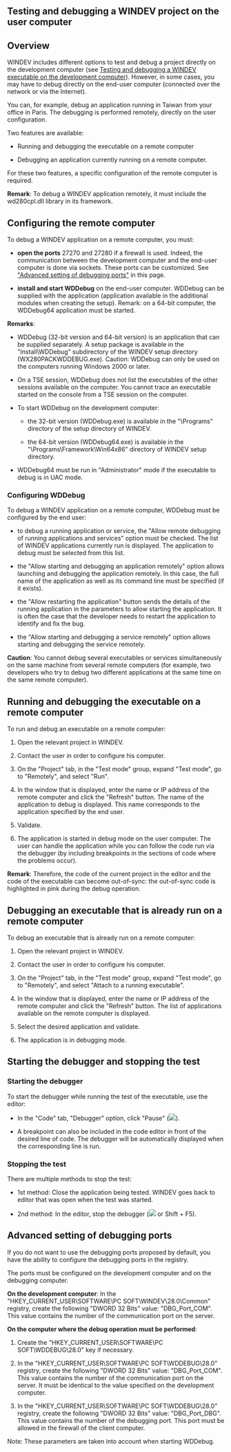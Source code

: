 


## Testing and debugging a WINDEV project on the user computer
			



<a name="NOTE1"></a>
<a name="NOTE1_1"></a>


## Overview
<a name="overview_ELTTEXTE000240"></a>
WINDEV includes different options to test and debug a project directly on the development computer (see [Testing and debugging a WINDEV executable on the development computer](../Editeurs/2019017.md)). However, in some cases, you may have to debug directly on the end-user computer (connected over the network or via the Internet).

You can, for example, debug an application running in Taiwan from your office in Paris. The debugging is performed remotely, directly on the user configuration.

Two features are available:

- Running and debugging the executable on a remote computer

- Debugging an application currently running on a remote computer.




For these two features, a specific configuration of the remote computer is required.

**Remark**: To debug a WINDEV application remotely, it must include the wd280cpl.dll library in its framework.

<a name="NOTE2"></a>
<a name="NOTE2_1"></a>


## Configuring the remote computer
<a name="configuring_the_remote_computer_ELTTEXTE000264"></a>
To debug a WINDEV application on a remote computer, you must:

- **open the ports** 27270 and 27280 if a firewall is used. Indeed, the communication between the development computer and the end-user computer is done via sockets. These ports can be customized. See ["Advanced setting of debugging ports"](#NOTE6_1) in this page.

- **install and start WDDebug** on the end-user computer. WDDebug can be supplied with the application (application available in the additional modules when creating the setup).
	Remark: on a 64-bit computer, the WDDebug64 application must be started. 




**Remarks**: 

- WDDebug (32-bit version and 64-bit version) is an application that can be supplied separately. A setup package is available in the "Install\\WDDebug" subdirectory of the WINDEV setup directory (WX280PACKWDDEBUG.exe). Caution: WDDebug can only be used on the computers running Windows 2000 or later.

- On a TSE session, WDDebug does not list the executables of the other sessions available on the computer. You cannot trace an executable started on the console from a TSE session on the computer.

- To start WDDebug on the development computer: 

	- the 32-bit version (WDDebug.exe) is available in the "\\Programs" directory of the setup directory of WINDEV. 

	- the 64-bit version (WDDebug64.exe) is available in the "\\Programs\\Framework\\Win64x86" directory of WINDEV setup directory. 




- WDDebug64 must be run in "Administrator" mode if the executable to debug is in UAC mode. 



<a name="NOTE2_2"></a>


### Configuring WDDebug
<a name="configuring_wddebug_ELTPARAGRAPHE000059"></a>

To debug a WINDEV application on a remote computer, WDDebug must be configured by the end user:

- to debug a running application or service, the "Allow remote debugging of running applications and services" option must be checked. The list of WINDEV applications currently run is displayed. The application to debug must be selected from this list.

- the "Allow starting and debugging an application remotely" option allows launching and debugging the application remotely. In this case, the full name of the application as well as its command line must be specified (if it exists).

- the "Allow restarting the application" button sends the details of the running application in the parameters to allow starting the application. It is often the case that the developer needs to restart the application to identify and fix the bug.

- the "Allow starting and debugging a service remotely" option allows starting and debugging the service remotely.




**Caution**: You cannot debug several executables or services simultaneously on the same machine from several remote computers (for example, two developers who try to debug two different applications at the same time on the same remote computer).

<a name="NOTE3"></a>
<a name="NOTE3_1"></a>


## Running and debugging the executable on a remote computer
<a name="running_and_debugging_the_executable_remote_computer_ELTTEXTE000294"></a>
To run and debug an executable on a remote computer:

1. Open the relevant project in WINDEV.

2. Contact the user in order to configure his computer.

3. On the "Project" tab, in the "Test mode" group, expand "Test mode", go to "Remotely", and select "Run".

4. In the window that is displayed, enter the name or IP address of the remote computer and click the "Refresh" button. The name of the application to debug is displayed. This name corresponds to the application specified by the end user.

5. Validate.

6. The application is started in debug mode on the user computer. The user can handle the application while you can follow the code run via the debugger (by including breakpoints in the sections of code where the problems occur).


**Remark**: Therefore, the code of the current project in the editor and the code of the executable can become out-of-sync: the out-of-sync code is highlighted in pink during the debug operation.

<a name="NOTE4"></a>
<a name="NOTE4_1"></a>


## Debugging an executable that is already run on a remote computer
<a name="debugging_executable_that_already_run_remote_computer_ELTTEXTE000318"></a>
To debug an executable that is already run on a remote computer:

1. Open the relevant project in WINDEV.

2. Contact the user in order to configure his computer.

3. On the "Project" tab, in the "Test mode" group, expand "Test mode", go to "Remotely", and select "Attach to a running executable".

4. In the window that is displayed, enter the name or IP address of the remote computer and click the "Refresh" button. The list of applications available on the remote computer is displayed.

5. Select the desired application and validate.

6. The application is in debugging mode.




<a name="NOTE5"></a>
<a name="NOTE5_1"></a>


## Starting the debugger and stopping the test
<a name="starting_the_debugger_and_stopping_the_test_ELTTEXTE000342"></a>


### Starting the debugger
<a name="starting_the_debugger_ELTPARAGRAPHE000145"></a>

To start the debugger while running the test of the executable, use the editor:

- In the "Code" tab, "Debugger" option, click "Pause" (![](https://doc.pcsoft.fr/en-US/images/image.awp?langid=3&name=main_debog.gif)).

- A breakpoint can also be included in the code editor in front of the desired line of code. The debugger will be automatically displayed when the corresponding line is run.



<a name="NOTE5_2"></a>


### Stopping the test
<a name="stopping_the_test_ELTPARAGRAPHE000157"></a>

There are multiple methods to stop the test:

- 1st method: Close the application being tested. WINDEV goes back to editor that was open when the test was started.

- 2nd method: In the editor, stop the debugger (![](https://doc.pcsoft.fr/en-US/images/image.awp?langid=3&name=EtatIconeArretTest.gif) or Shift + F5).




<a name="NOTE6"></a>
<a name="NOTE6_1"></a>


## Advanced setting of debugging ports
<a name="advanced_setting_debugging_ports_ELTTEXTE000372"></a>
If you do not want to use the debugging ports proposed by default, you have the ability to configure the debugging ports in the registry.

The ports must be configured on the development computer and on the debugging computer.

**On the development computer**: In the "HKEY_CURRENT_USER\\SOFTWARE\\PC SOFT\\WINDEV\\28.0\\Common" registry, create the following "DWORD 32 Bits" value: "DBG_Port_COM". This value contains the number of the communication port on the server.

**On the computer where the debug operation must be performed**:

1. Create the "HKEY_CURRENT_USER\\SOFTWARE\\PC SOFT\\WDDEBUG\\28.0" key if necessary. 

2. In the "HKEY_CURRENT_USER\\SOFTWARE\\PC SOFT\\WDDEBUG\\28.0" registry, create the following "DWORD 32 Bits" value: "DBG_Port_COM". This value contains the number of the communication port on the server. It must be identical to the value specified on the development computer.

3. In the "HKEY_CURRENT_USER\\SOFTWARE\\PC SOFT\\WDDEBUG\\28.0" registry, create the following "DWORD 32 Bits" value: "DBG_Port_DBG". This value contains the number of the debugging port. 
	This port must be allowed in the firewall of the client computer.




Note: These parameters are taken into account when starting WDDebug.


